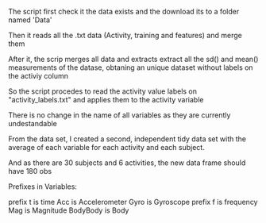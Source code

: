 The script first check it the data exists and the download its to a folder named 'Data'

Then it reads all the .txt data (Activity, training and features) and merge them

After it, the scrip merges all data and extracts extract all the sd() and mean() measurements of the datase, obtaning an unique dataset without labels on the activiy column

So the script procedes to read the activity value labels on "activity_labels.txt" and applies them to the activity variable

There is no change in the name of all variables as they are currently undestandable

From the data set, I created a second, independent tidy data set with the average of each variable for each activity and each subject.

And as there are 30 subjects and 6 activities, the new data frame should have 180 obs


Prefixes in Variables:

prefix t is time
Acc is Accelerometer
Gyro is Gyroscope
prefix f is frequency
Mag is Magnitude
BodyBody is Body
